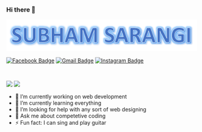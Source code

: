 ### Hi there 👋

![Name](name.png)

[![Facebook Badge](https://img.shields.io/badge/-Subham_Sarangi-4267b2?style=social&&logo=Facebook&logoColor=blue&link=https://www.facebook.com/subham.sarangi.71)](https://www.facebook.com/subham.sarangi.71)
[![Gmail Badge](https://img.shields.io/badge/-subhamsarangi500@gmail.com-c11111?style=social&logo=Gmail&logoColor=red&link=mailto:subhamsarangi500@gmail.com)](mailto:subhamsarangi500@gmail.com)
[![Instagram Badge](https://img.shields.io/badge/-@sarangi_subham-833ab4?style=social&logo=Instagram&logocolor=A14DAF&link=https://www.instagram.com/sarangi_subham)](https://www.instagram.com/sarangi_subham)

<br/><p align ="left"><code><img height ="40" src= "https://miro.medium.com/max/918/1*YU6BvZKvxivoEnvqxeG5rw.png"></code>
<code><img height="40" src="https://www.pngitem.com/pimgs/m/538-5380039_logo-java-clipart-png-download-java-circle-icon.png"></code></p>
- 🔭 I’m currently working on web development
- 🌱 I’m currently learning everything
- 🤔 I’m looking for help with any sort of web designing
- 💬 Ask me about competetive coding
- ⚡ Fun fact: I can sing and play guitar

